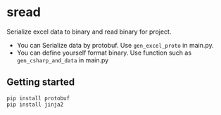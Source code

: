 # sread
Serialize excel data to binary and read binary for project.

- You can Serialize data by protobuf. Use `gen_excel_proto` in main.py.
- You can define yourself format binary. Use function such as `gen_csharp_and_data` in main.py

## Getting started
`pip install protobuf`  
`pip install jinja2`



